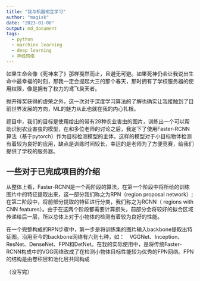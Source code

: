 ```yaml
---
title: "我与机器相互学习"
author: "magisk"
date: "2023-01-08"
output: md_document
tags:
  - python
  - marchine learning
  - deep learning
  - 神经网络
---
```


<!--more-->

如果生命会像《死神来了》那样戛然而止，且避无可避。如果死神仍会让我说出生命中最幸福的时刻，那我一定会提起大三的那个春天，那时拥有了学校服务器的使用权限，像是拥有了权力的鸢飞戾天者。

抛开得奖获得的虚荣之外，这一次对于深度学习算法的了解也确实让我接触到了目前世界发展的方向，ML的魅力从此也就在我的内心扎根。

题目中，我们的目标是使用给出的带有28种农业害虫的图片，训练出一个可以帮助识别农业害虫的模型，在和多位老师的讨论之后，我定下了使用Faster-RCNN算法（基于pytorch）作为目标检测模型的主体。这样的模型对于小目标物体检测有着较为良好的应用，缺点是训练时间较长，幸运的是老师为了方便竞赛，给我们提供了学校的服务器。

## 一些对于已完成项目的介绍
从整体上看，Faster-RCNN是一个两阶段的算法，在第一个阶段中将所给的训练图片中的特征提取出来，这一部分我们称之为RPN（region proposal network）;在第二阶段中，将前部分提取的特征进行分类，我们称之为RCNN（ regions with CNN features）。由于在这两个阶段都需要计算损失，前部分会将较好的拟合区域传递给后一层，所以总体上对于小物体的检测有着较为良好的性能。

在一个完整构成的RPN步骤中，第一步是将训练集的图片输入backbone提取出特征图。沿用至今的backbone网络有六到七种，如：　VGGNet、Inception、ResNet、DenseNet、FPN和DetNet。在我的实际使用中，是将传统Faster-RCNN构成中的VGG网络改成了在检测小物体目标性能较为优秀的FPN网络。FPN的结构是由卷积层和池化层共同构成

（没写完）























